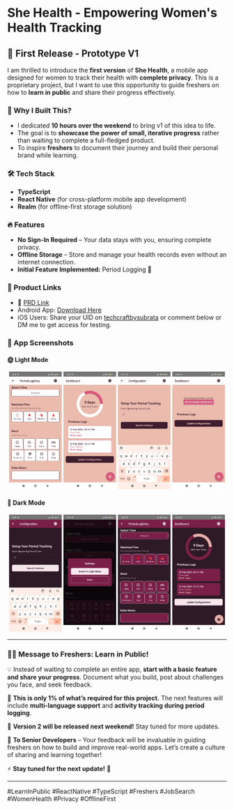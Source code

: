 # She Health - Empowering Women's Health Tracking

## 🚀 First Release - Prototype V1

I am thrilled to introduce the **first version** of **She Health**, a mobile app designed for women to track their health with **complete privacy**. This is a proprietary project, but I want to use this opportunity to guide freshers on how to **learn in public** and share their progress effectively.

### 🌟 Why I Built This?
- I dedicated **10 hours over the weekend** to bring v1 of this idea to life.
- The goal is to **showcase the power of small, iterative progress** rather than waiting to complete a full-fledged product.
- To inspire **freshers** to document their journey and build their personal brand while learning.

### 🛠️ Tech Stack
- **TypeScript**
- **React Native** (for cross-platform mobile app development)
- **Realm** (for offline-first storage solution)

### 🔥 Features
- **No Sign-In Required** – Your data stays with you, ensuring complete privacy.
- **Offline Storage** – Store and manage your health records even without an internet connection.
- **Initial Feature Implemented:** Period Logging 📅

### 📲 Product Links
- 🔗 [PRD Link]([https://drive.google.com/file/d/1vBGniismtLc2qOYBiiP0KSPhyCP2R_Jw/view?usp=sharing](https://github.com/subraatakumar/She-Health---Public-Repo/blob/main/files/prd.md))
- Android App: [Download Here](https://drive.google.com/file/d/1vBGniismtLc2qOYBiiP0KSPhyCP2R_Jw/view?usp=sharing)
- iOS Users: Share your UID on [techcraftbysubrata](https://t.me/techcraftbysubrata) or comment below or DM me to get access for testing.

### 📸 App Screenshots

#### 🌞 Light Mode
<p align="center">
  <img src="v1_1.jpeg" width="24%" />
  <img src="v1_2.jpeg" width="24%" />
  <img src="v1_3.jpeg" width="24%" />
  <img src="v1_4.jpeg" width="24%" />
</p>

#### 🌙 Dark Mode
<p align="center">
  <img src="v1_5.jpeg" width="24%" />
  <img src="v1_6.jpeg" width="24%" />
  <img src="v1_7.jpeg" width="24%" />
  <img src="v1_8.jpeg" width="24%" />
</p>

---

### 👩‍💻 Message to Freshers: Learn in Public!
💡 Instead of waiting to complete an entire app, **start with a basic feature and share your progress**. Document what you build, post about challenges you face, and seek feedback.

📝 **This is only 1% of what’s required for this project.** The next features will include **multi-language support** and **activity tracking during period logging**. 

🚀 **Version 2 will be released next weekend!** Stay tuned for more updates.

💬 **To Senior Developers** – Your feedback will be invaluable in guiding freshers on how to build and improve real-world apps. Let’s create a culture of sharing and learning together!

⚡ **Stay tuned for the next update!** 💙

---

#LearnInPublic #ReactNative #TypeScript #Freshers #JobSearch #WomenHealth #Privacy #OfflineFirst

